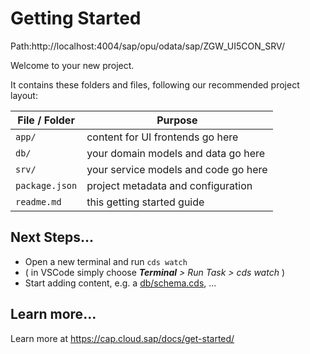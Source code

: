 # Getting Started

Path:http://localhost:4004/sap/opu/odata/sap/ZGW_UI5CON_SRV/

Welcome to your new project.

It contains these folders and files, following our recommended project layout:

File / Folder | Purpose
---------|----------
`app/` | content for UI frontends go here
`db/` | your domain models and data go here
`srv/` | your service models and code go here
`package.json` | project metadata and configuration
`readme.md` | this getting started guide


## Next Steps...

- Open a new terminal and run  `cds watch`
- ( in VSCode simply choose _**Terminal** > Run Task > cds watch_ )
- Start adding content, e.g. a [db/schema.cds](db/schema.cds), ...


## Learn more...

Learn more at https://cap.cloud.sap/docs/get-started/

